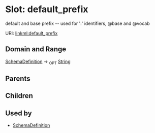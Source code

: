 
# Slot: default_prefix


default and base prefix -- used for ':' identifiers, @base and @vocab

URI: [linkml:default_prefix](https://w3id.org/linkml/default_prefix)


## Domain and Range

[SchemaDefinition](SchemaDefinition.md) ->  <sub>OPT</sub>
 [String](types/String.md)

## Parents


## Children


## Used by

 * [SchemaDefinition](SchemaDefinition.md)
